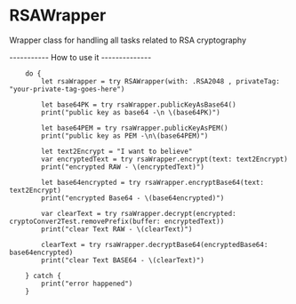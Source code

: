 # RSAWrapper
Wrapper class for handling all tasks related to RSA cryptography

----------- How to use it --------------

		do {
			let rsaWrapper = try RSAWrapper(with: .RSA2048 , privateTag: "your-private-tag-goes-here")

			let base64PK = try rsaWrapper.publicKeyAsBase64()
			print("public key as base64 -\n \(base64PK)")
			
			let base64PEM = try rsaWrapper.publicKeyAsPEM()
			print("public key as PEM -\n\(base64PEM)")
			
			let text2Encrypt = "I want to believe"
			var encryptedText = try rsaWrapper.encrypt(text: text2Encrypt)
			print("encrypted RAW - \(encryptedText)")
			
			let base64encrypted = try rsaWrapper.encryptBase64(text: text2Encrypt)
			print("encrypted Base64 - \(base64encrypted)")
			
			var clearText = try rsaWrapper.decrypt(encrypted: cryptoConver2Test.removePrefix(buffer: encryptedText))
			print("clear Text RAW - \(clearText)")
			
			clearText = try rsaWrapper.decryptBase64(encryptedBase64: base64encrypted)
			print("clear Text BASE64 - \(clearText)")
			
		} catch {
			print("error happened")
		}
